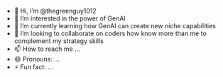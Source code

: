 - 👋 Hi, I’m @thegreenguy1012
- 👀 I’m interested in the power of GenAI
- 🌱 I’m currently learning how GenAI can create new niche capabilities
- 💞️ I’m looking to collaborate on coders how know more than me to complement my strategy skills
- 📫 How to reach me ...
- 😄 Pronouns: ...
- ⚡ Fun fact: ...

<!---
thegreenguy1012/thegreenguy1012 is a ✨ special ✨ repository because its `README.md` (this file) appears on your GitHub profile.
You can click the Preview link to take a look at your changes.
--->
